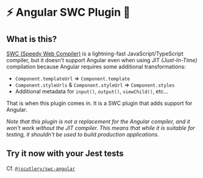 # ⚡️ Angular SWC Plugin 🦀

## What is this?

[SWC (Speedy Web Compiler)](https://swc.rs) is a lightning-fast JavaScript/TypeScript compiler, but it doesn't support
Angular even when using JIT _(Just-In-Time)_ compilation because Angular requires some additional transformations:

- `Component.templateUrl` => `Component.template`
- `Component.styleUrls` & `Component.styleUrl` => `Component.styles`
- Additional metadata for `input()`, `output()`, `viewChild()`, etc...

That is when this plugin comes in. It is a SWC plugin that adds support for Angular.

_Note that this plugin is not a replacement for the Angular compiler, and it won't work without the JIT compiler.
This means that while it is suitable for testing, it shouldn't be used to build production applications._

## Try it now with your Jest tests

Cf. [`@jscutlery/swc-angular`](../swc-angular/README.md) 
